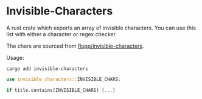 # Invisible-Characters

A rust crate which exports an array of invisible characters. You can use this list with either a character or regex checker.

The chars are sourced from [flopp/invisible-characters](https://github.com/flopp/invisible-characters).

Usage:

`cargo add invisible-characters`

```rust
use invisible_characters::INVISIBLE_CHARS;

if title.contains(INVISIBLE_CHARS) {...}
```
